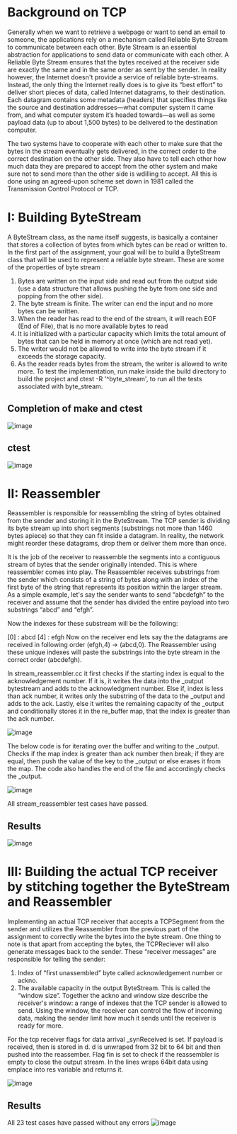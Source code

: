 # Background on TCP
Generally when we want to retrieve a webpage or want to send an email to someone, the
applications rely on a mechanism called Reliable Byte Stream to communicate between each
other.
Byte Stream is an essential abstraction for applications to send data or communicate with each
other. A Reliable Byte Stream ensures that the bytes received at the receiver side are exactly
the same and in the same order as sent by the sender.
In reality however, the Internet doesn't provide a service of reliable byte-streams. Instead,
the only thing the Internet really does is to give its “best effort” to deliver short pieces of
data, called Internet datagrams, to their destination. Each datagram contains some metadata
(headers) that specifies things like the source and destination addresses—what computer system it came from, and what computer system it’s headed towards—as well as some payload
data (up to about 1,500 bytes) to be delivered to the destination computer.

The two systems have to cooperate with each other to make sure that the bytes in the stream
eventually gets delivered, in the correct order to the correct destination on the other side. They
also have to tell each other how much data they are prepared to accept from the other system
and make sure not to send more than the other side is wdilling to accept. All this is done using
an agreed-upon scheme set down in 1981 called the Transmission Control Protocol or TCP.
# I: Building ByteStream
A ByteStream class, as the name itself suggests, is basically a container that stores a collection
of bytes from which bytes can be read or written to. In the first part of the assignment, your goal
will be to build a ByteStream class that will be used to represent a reliable byte stream.
These are some of the properties of byte stream :
1. Bytes are written on the input side and read out from the output side (use a data
structure that allows pushing the byte from one side and popping from the other side).
2. The byte stream is finite. The writer can end the input and no more bytes can be written.
3. When the reader has read to the end of the stream, it will reach EOF (End of File), that
is no more available bytes to read
4. It is initialized with a particular capacity which limits the total amount of bytes that can be held in memory at once (which are not read yet).
5. The writer would not be allowed to write into the byte stream if it exceeds the storage
capacity.
6. As the reader reads bytes from the stream, the writer is allowed to write more.
To test the implementation, run make inside the build directory to build the project and ctest
-R '^byte_stream', to run all the tests associated with byte_stream.
## Completion of make and ctest
![image](https://github.com/Pourav619/TCP-Receiver/assets/108517421/49c76be6-438e-40a3-b93b-4dcc5644e1f5)

## ctest
![image](https://github.com/Pourav619/TCP-Receiver/assets/108517421/3523ed84-ab11-4d5e-b215-b10dc8172140)


# II: Reassembler
Reassembler is responsible for reassembling the string of bytes obtained from the sender and storing it in the ByteStream. The TCP sender is dividing its byte stream up into short segments (substrings not more than 1460 bytes apiece) so that they can fit inside a datagram. In reality, the network might reorder these datagrams, drop them or deliver them more than once.

It is the job of the receiver to reassemble the segments into a contiguous stream of bytes that the sender originally intended. This is where reassembler comes into play. The Reassembler receives substrings from the sender which consists of a string of bytes along with an index of the first byte of the string that represents its position within the larger stream. As a simple example, let's say the sender wants to send “abcdefgh” to the receiver and assume that the sender has divided the entire payload into two substrings “abcd” and “efgh”.

Now the indexes for these substream will be the following:

[0] : abcd
[4] : efgh
Now on the receiver end lets say the the datagrams are received in following order (efgh,4) -> (abcd,0). The Reassembler using these unique indexes will paste the substrings into the byte stream in the correct order (abcdefgh).

In stream_reassembler.cc it first checks if the starting index is equal to the 
acknowledgement number. If it is, it writes the data into the _output bytestream and 
adds to the acknowledgment number. Else if, index is less than ack number, it writes 
only the substring of the data to the _output and adds to the ack. Lastly, else it writes 
the remaining capacity of the _output and conditionally stores it in the re_buffer map, 
that the index is greater than the ack number.


![image](https://github.com/Pourav619/TCP-Receiver/assets/108517421/6750f7ce-a724-4eaa-a52b-2faf93613f0e)


 The below code is for iterating over the buffer and writing to the _output. Checks if the 
map index is greater than ack number then break; if they are equal, then push the value 
of the key to the _output or else erases it from the map. The code also handles the end 
of the file and accordingly checks the _output.


![image](https://github.com/Pourav619/TCP-Receiver/assets/108517421/8a4b4787-a0a1-432a-b101-50cb05c7773a)

All stream_reassembler test cases have passed.

## Results

![image](https://github.com/Pourav619/TCP-Receiver/assets/108517421/8333af21-9f2a-4881-8de2-18a071b4eecc)

# III: Building the actual TCP receiver by stitching together the ByteStream and Reassembler

Implementing an actual TCP receiver that accepts a
TCPSegment from the sender and utilizes the Reassembler from the previous part of the
assignment to correctly write the bytes into the byte stream.
One thing to note is that apart from accepting the bytes, the TCPReciever will also
generate messages back to the sender. These “receiver messages” are responsible for telling
the sender:
1. Index of “first unassembled” byte called acknowledgement number or ackno.
2. The available capacity in the output ByteStream. This is called the “window size”.
Together the ackno and window size describe the receiver's window: a range of indexes that
the TCP sender is allowed to send. Using the window, the receiver can control the flow of
incoming data, making the sender limit how much it sends until the receiver is ready for more.

For the tcp receiver flags for data arrival _synReceived is set. If payload is received, 
then is stored in d. d is unwraped from 32 bit to 64 bit and then pushed into the 
reassember. Flag fin is set to check if the reassembler is empty to close the output 
stream. In the lines wraps 64bit data using emplace into res variable and returns it.

![image](https://github.com/Pourav619/TCP-Receiver/assets/108517421/cae74e0d-4689-47e5-8441-b075b7768e49)

## Results
All 23 test cases have passed without any errors
![image](https://github.com/Pourav619/TCP-Receiver/assets/108517421/85782603-cad5-4a51-8872-721bdfa9e3a0)

